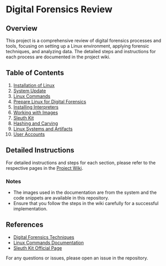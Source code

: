 # Digital Forensics Review

## Overview

This project is a comprehensive review of digital forensics processes and tools, focusing on setting up a Linux environment, applying forensic techniques, and analyzing data. The detailed steps and instructions for each process are documented in the project wiki.

## Table of Contents

1. [Installation of Linux](https://github.com/batooldshilleh/Digital-Forensics-review-Lecture/wiki/Step-1:Installation-of-Linux)
2. [System Update](https://github.com/batooldshilleh/Digital-Forensics-review-Lecture/wiki/Step-2:sudo-apt-update-&&-sudo-apt-upgrade)
3. [Linux Commands](https://github.com/batooldshilleh/Digital-Forensics-review-Lecture/wiki/Step-3:Applying-Essential-Linux-Commands)
4. [Prepare Linux for Digital Forensics](https://github.com/batooldshilleh/Digital-Forensics-review-Lecture/wiki/Step-4:-Prepare-Linux-as-a-Host-for-Digital-Forensics)
5. [Installing Interpreters](https://github.com/batooldshilleh/Digital-Forensics-review-Lecture/wiki/Step-5:Installing-Interpreters)
6. [Working with Images](https://github.com/batooldshilleh/Digital-Forensics-review-Lecture/wiki/Step-6:-Working-with-Images,-Forensics-Container)
7. [Sleuth Kit](https://github.com/batooldshilleh/Digital-Forensics-review-Lecture/wiki/Step-7:-Sleuth-Kit)
8. [Hashing and Carving](https://github.com/batooldshilleh/Digital-Forensics-review-Lecture/wiki/Step-8:-Hashing-and-Carving)
9. [Linux Systems and Artifacts](https://github.com/batooldshilleh/Digital-Forensics-review-Lecture/wiki/Step-9:-Linux-Systems-and-Artifacts)
10. [User Accounts](https://github.com/batooldshilleh/Digital-Forensics-review-Lecture/wiki/Step-10:-User-Accounts)

## Detailed Instructions

For detailed instructions and steps for each section, please refer to the respective pages in the [Project Wiki](https://github.com/batooldshilleh/Digital-Forensics-review-Lecture/wiki).

### Notes

- The images used in the documentation are from the system and the code snippets are available in this repository.
- Ensure that you follow the steps in the wiki carefully for a successful implementation.

## References

- [Digital Forensics Techniques](https://www.example.com/digital-forensics-techniques)
- [Linux Commands Documentation](https://man7.org/linux/man-pages/)
- [Sleuth Kit Official Page](https://github.com/sleuthkit/sleuthkit)

For any questions or issues, please open an issue in the repository.

